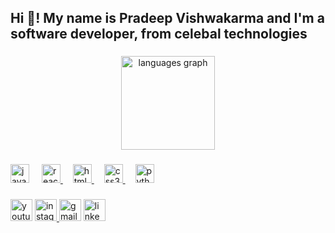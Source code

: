 <h2 align="left">Hi 👋! My name is Pradeep Vishwakarma and I'm a software developer, from celebal technologies</h2>

###

<div align="center">
<a href="https://bio.link/pradeepvow">
  <img src="https://github-readme-stats.vercel.app/api/top-langs?username=maurodesouza&locale=en&hide_title=false&layout=compact&card_width=320&langs_count=5&theme=dracula&hide_border=false" height="150" alt="languages graph"  /></a>
</div>

###



###

<div align="left">
<a href="https://javascript.info/">
  <img src="https://cdn.jsdelivr.net/gh/devicons/devicon/icons/javascript/javascript-original.svg" height="30" alt="javascript logo"  /></a>


  <img width="12" />

<a href="https://react.dev/">
  <img src="https://cdn.jsdelivr.net/gh/devicons/devicon/icons/react/react-original.svg" height="30" alt="react logo"  />
</a>
  <img width="12" />


<a href="https://www.w3.org/TR/2011/WD-html5-20110405/index.html">
  <img src="https://cdn.jsdelivr.net/gh/devicons/devicon/icons/html5/html5-original.svg" height="30" alt="html5 logo"  />
</a>


  <img width="12" />

<a href="https://devdocs.io/css/">
  <img src="https://cdn.jsdelivr.net/gh/devicons/devicon/icons/css3/css3-original.svg" height="30" alt="css3 logo"  />
</a>


  <img width="12" />

<a href="https://www.python.org/doc/">
  <img src="https://cdn.jsdelivr.net/gh/devicons/devicon/icons/python/python-original.svg" height="30" alt="python logo"  /></a>
   </div>

###

<div align="left">
<a href="https://youtube.com/@programmingworld6476?si=A8H5EJA_aD8nIgJg">
  <img src="https://img.shields.io/static/v1?message=Youtube&logo=youtube&label=&color=FF0000&logoColor=white&labelColor=&style=for-the-badge" height="35" alt="youtube logo"  /></a>


<a href="https://www.instagram.com/pradeep._.vishwakarma?igsh=MW9zNXU0eGpvcHZt">
  <img src="https://img.shields.io/static/v1?message=Instagram&logo=instagram&label=&color=E4405F&logoColor=white&labelColor=&style=for-the-badge" height="35" alt="instagram logo"  />
</a>
<a href="mailto: pradeepvs7722@gmail.com">
  <img src="https://img.shields.io/static/v1?message=Gmail&logo=gmail&label=&color=D14836&logoColor=white&labelColor=&style=for-the-badge" height="35" alt="gmail logo"  /></a>
  <a href="https://www.linkedin.com/in/pradeep-vishwakarma-877584285?utm_source=share&utm_campaign=share_via&utm_content=profile&utm_medium=android_app"><img src="https://img.shields.io/static/v1?message=LinkedIn&logo=linkedin&label=&color=0077B5&logoColor=white&labelColor=&style=for-the-badge" height="35" alt="linkedin logo"  /></a>
</div>

###

<br clear="both">


###
